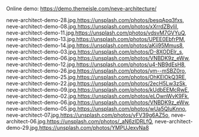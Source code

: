 Online demo: https://demo.themeisle.com/neve-architecture/

neve-architect-demo-28.jpg,https://unsplash.com/photos/besqApq3fxs,
neve-architect-demo-08.jpg,https://unsplash.com/photos/xXrrdZBvliI,
neve-architect-demo-11.jpg,https://unsplash.com/photos/vdsvM7GVYuQ,
neve-architect-demo-13.jpg,https://unsplash.com/photos/UPEE0EbfrPM,
neve-architect-demo-14.jpg,https://unsplash.com/photos/aKij95Mmus8,
neve-architect-demo-03.jpg,https://unsplash.com/photos/D-8XODEIr_s,
neve-architect-demo-06.jpg,https://unsplash.com/photos/VNBDK9z_eWw,
neve-architect-demo-12.jpg,https://unsplash.com/photos/u4-NB9dEsH8,
neve-architect-demo-26.jpg,https://unsplash.com/photos/ym--mSBZ0ro,
neve-architect-demo-25.jpg,https://unsplash.com/photos/OhKElOkQ3RE,
neve-architect-demo-22.jpg,https://unsplash.com/photos/2ecH5Lw3zSk,
neve-architect-demo-09.jpg,https://unsplash.com/photos/kUdbEEMcRwE,
neve-architect-demo-02.jpg,https://unsplash.com/photos/eLOwnWvK9Fk,
neve-architect-demo-06.jpg,https://unsplash.com/photos/VNBDK9z_eWw,
neve-architect-demo-05.jpg,https://unsplash.com/photos/wUa5QIuKnno,
neve-architect-07.jpg,https://unsplash.com/photos/yFV39g6AZ5o,
neve-architect-06.jpg,https://unsplash.com/photos/_aN6zIDRLfQ,
neve-architect-demo-29.jpg,https://unsplash.com/photos/YMPUJexvNa8